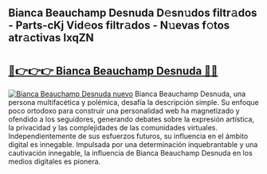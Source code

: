 ## Bianca Beauchamp Desnuda D𝚎sn𝚞dos filtr𝚊dos - Parts-cKj Vid𝚎os filtr𝚊dos - N𝚞evas f𝚘tos atr𝚊ctivas IxqZN

# <h2><a href="http://mb4qtw.tromn.icu/?c=Bianca+Beauchamp+Desnuda">🔗👉👉👉 Bianca Beauchamp Desnuda 🔗🔗</a></h2>

[![Bianca Beauchamp Desnuda nuevo](https://i.imgur.com/pEAQMta.gif)](http://mb4qtw.tromn.icu/?c=Bianca+Beauchamp+Desnuda)
Bianca Beauchamp Desnuda, una persona multifacética y polémica, desafía la descripción simple. Su enfoque poco ortodoxo para construir una personalidad web ha magnetizado y ofendido a los seguidores, generando debates sobre la expresión artística, la privacidad y las complejidades de las comunidades virtuales. Independientemente de sus esfuerzos futuros, su influencia en el ámbito digital es innegable. Impulsada por una determinación inquebrantable y una cautivación innegable, la influencia de Bianca Beauchamp Desnuda en los medios digitales es pionera.

